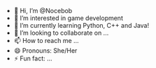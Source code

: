 - 👋 Hi, I’m @Nocebob
- 👀 I’m interested in game development
- 🌱 I’m currently learning Python, C++ and Java!
- 💞️ I’m looking to collaborate on ...
- 📫 How to reach me ...
- 😄 Pronouns: She/Her
- ⚡ Fun fact: ...

<!---
Nocebob/Nocebob is a ✨ special ✨ repository because its `README.md` (this file) appears on your GitHub profile.
You can click the Preview link to take a look at your changes.
--->
